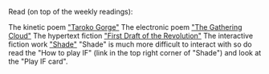Read (on top of the weekly readings):

The kinetic poem ["Taroko Gorge"](https://collection.eliterature.org/3/work.html?work=taroko-gorge)
The electronic poem ["The Gathering Cloud"](https://luckysoap.com/thegatheringcloud/)
The hypertext fiction ["First Draft of the Revolution"](https://collection.eliterature.org/3/work.html?work=first-draft-of-the-revolution)
The interactive fiction work ["Shade"](https://pr-if.org/play/shade/)
"Shade" is much more difficult to interact with so do read the "How to play IF" (link in the top right corner of "Shade") and look at the "Play IF card".
